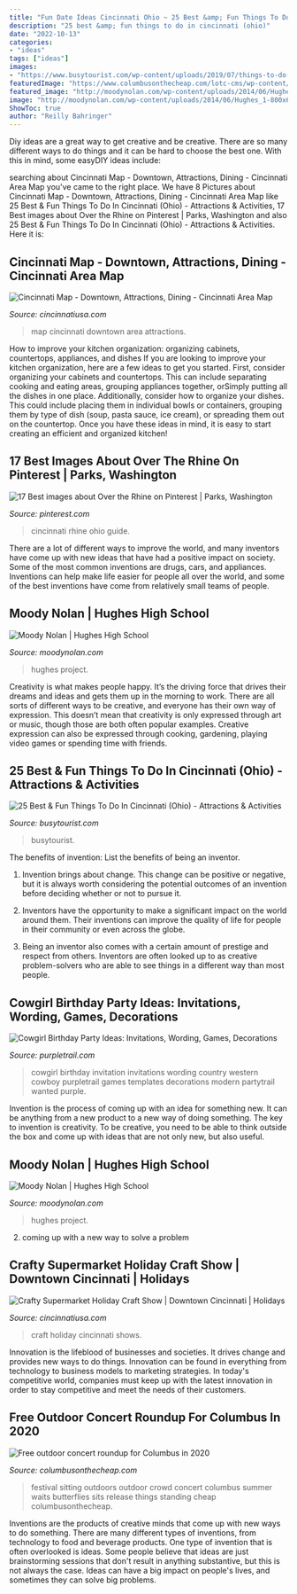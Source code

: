 ```yaml
---
title: "Fun Date Ideas Cincinnati Ohio ~ 25 Best &amp; Fun Things To Do In Cincinnati (ohio)"
description: "25 best &amp; fun things to do in cincinnati (ohio)"
date: "2022-10-13"
categories:
- "ideas"
tags: ["ideas"]
images:
- "https://www.busytourist.com/wp-content/uploads/2019/07/things-to-do-in-cincinnati-pin1.jpg"
featuredImage: "https://www.columbusonthecheap.com/lotc-cms/wp-content/uploads/2017/05/people-sitting-outdoors-festival.jpg"
featured_image: "http://moodynolan.com/wp-content/uploads/2014/06/Hughes_3-800x600.jpg"
image: "http://moodynolan.com/wp-content/uploads/2014/06/Hughes_1-800x600.jpg"
ShowToc: true
author: "Reilly Bahringer"
---
```



Diy ideas are a great way to get creative and be creative. There are so many different ways to do things and it can be hard to choose the best one. With this in mind, some easyDIY ideas include:

	

		
searching about Cincinnati Map - Downtown, Attractions, Dining - Cincinnati Area Map you've came to the right place. We have 8 Pictures about Cincinnati Map - Downtown, Attractions, Dining - Cincinnati Area Map like 25 Best &amp; Fun Things To Do In Cincinnati (Ohio) - Attractions &amp; Activities, 17 Best images about Over the Rhine on Pinterest | Parks, Washington and also 25 Best &amp; Fun Things To Do In Cincinnati (Ohio) - Attractions &amp; Activities. Here it is:
		
    
## Cincinnati Map - Downtown, Attractions, Dining - Cincinnati Area Map

<img loading=lazy src="https://cincinnatiusa.com/sites/default/files/styles/grid_photo/public/cusa_map.gif?itok=Cwwy-E10" onerror="this.onerror=null;this.src='https://tse1.mm.bing.net/th?id=OIP.lIgei1uP1hz8tY4DtK9apwAAAA&amp;pid=15.1';" alt="Cincinnati Map - Downtown, Attractions, Dining - Cincinnati Area Map">

_Source: cincinnatiusa.com_

>map cincinnati downtown area attractions. 

	

How to improve your kitchen organization: organizing cabinets, countertops, appliances, and dishes
If you are looking to improve your kitchen organization, here are a few ideas to get you started. First, consider organizing your cabinets and countertops. This can include separating cooking and eating areas, grouping appliances together, orSimply putting all the dishes in one place. Additionally, consider how to organize your dishes. This could include placing them in individual bowls or containers, grouping them by type of dish (soup, pasta sauce, ice cream), or spreading them out on the countertop. Once you have these ideas in mind, it is easy to start creating an efficient and organized kitchen!

    
## 17 Best Images About Over The Rhine On Pinterest | Parks, Washington

<img loading=lazy src="https://s-media-cache-ak0.pinimg.com/736x/e3/5b/be/e35bbe317d1ae58512c946126460c30d.jpg" onerror="this.onerror=null;this.src='https://tse4.mm.bing.net/th?id=OIP.oeinCiirL4_MGNM2-UJuWgHaEi&amp;pid=15.1';" alt="17 Best images about Over the Rhine on Pinterest | Parks, Washington">

_Source: pinterest.com_

>cincinnati rhine ohio guide. 

	

There are a lot of different ways to improve the world, and many inventors have come up with new ideas that have had a positive impact on society. Some of the most common inventions are drugs, cars, and appliances. Inventions can help make life easier for people all over the world, and some of the best inventions have come from relatively small teams of people.

    
## Moody Nolan | Hughes High School

<img loading=lazy src="http://moodynolan.com/wp-content/uploads/2014/06/Hughes_1-800x600.jpg" onerror="this.onerror=null;this.src='https://tse1.mm.bing.net/th?id=OIP.8EM0ljVY3Bz-p5qbseVlSAHaFj&amp;pid=15.1';" alt="Moody Nolan | Hughes High School">

_Source: moodynolan.com_

>hughes project. 

	

Creativity is what makes people happy. It’s the driving force that drives their dreams and ideas and gets them up in the morning to work. There are all sorts of different ways to be creative, and everyone has their own way of expression. This doesn’t mean that creativity is only expressed through art or music, though those are both often popular examples. Creative expression can also be expressed through cooking, gardening, playing video games or spending time with friends.

    
## 25 Best &amp; Fun Things To Do In Cincinnati (Ohio) - Attractions &amp; Activities

<img loading=lazy src="https://www.busytourist.com/wp-content/uploads/2019/07/things-to-do-in-cincinnati-pin1.jpg" onerror="this.onerror=null;this.src='https://tse2.mm.bing.net/th?id=OIP.lBjq-ZLhibY6hC7uptxHKQHaLH&amp;pid=15.1';" alt="25 Best &amp; Fun Things To Do In Cincinnati (Ohio) - Attractions &amp; Activities">

_Source: busytourist.com_

>busytourist. 

	

The benefits of invention: List the benefits of being an inventor.
1. Invention brings about change. This change can be positive or negative, but it is always worth considering the potential outcomes of an invention before deciding whether or not to pursue it.
2. Inventors have the opportunity to make a significant impact on the world around them. Their inventions can improve the quality of life for people in their community or even across the globe.

3. Being an inventor also comes with a certain amount of prestige and respect from others. Inventors are often looked up to as creative problem-solvers who are able to see things in a different way than most people.

    
## Cowgirl Birthday Party Ideas: Invitations, Wording, Games, Decorations

<img loading=lazy src="https://partytrail.s3.amazonaws.com/partytrail/wp-content/uploads/2015/06/design_1434669428375_1207990_1_large_elegant.jpg" onerror="this.onerror=null;this.src='https://tse3.mm.bing.net/th?id=OIP.PhTGtTiFFRdh3kjbP1xaBgHaKP&amp;pid=15.1';" alt="Cowgirl Birthday Party Ideas: Invitations, Wording, Games, Decorations">

_Source: purpletrail.com_

>cowgirl birthday invitation invitations wording country western cowboy purpletrail games templates decorations modern partytrail wanted purple. 

	

Invention is the process of coming up with an idea for something new. It can be anything from a new product to a new way of doing something. The key to invention is creativity. To be creative, you need to be able to think outside the box and come up with ideas that are not only new, but also useful.

    
## Moody Nolan | Hughes High School

<img loading=lazy src="http://moodynolan.com/wp-content/uploads/2014/06/Hughes_3-800x600.jpg" onerror="this.onerror=null;this.src='https://tse1.mm.bing.net/th?id=OIP.RhQLDWIu3w0rWTRuHZWv-AHaFj&amp;pid=15.1';" alt="Moody Nolan | Hughes High School">

_Source: moodynolan.com_

>hughes project. 

	

2. coming up with a new way to solve a problem 

    
## Crafty Supermarket Holiday Craft Show | Downtown Cincinnati | Holidays

<img loading=lazy src="https://cincinnatiusa.com/sites/default/files/styles/grid_photo/public/Events/holiday2013_04.jpg?itok=3wfrNzxa" onerror="this.onerror=null;this.src='https://tse4.mm.bing.net/th?id=OIP.TXvw-uyP8wFd7rx-sHjxSQAAAA&amp;pid=15.1';" alt="Crafty Supermarket Holiday Craft Show | Downtown Cincinnati | Holidays">

_Source: cincinnatiusa.com_

>craft holiday cincinnati shows. 

	

Innovation is the lifeblood of businesses and societies. It drives change and provides new ways to do things. Innovation can be found in everything from technology to business models to marketing strategies. In today's competitive world, companies must keep up with the latest innovation in order to stay competitive and meet the needs of their customers.

    
## Free Outdoor Concert Roundup For Columbus In 2020

<img loading=lazy src="https://www.columbusonthecheap.com/lotc-cms/wp-content/uploads/2017/05/people-sitting-outdoors-festival.jpg" onerror="this.onerror=null;this.src='https://tse4.mm.bing.net/th?id=OIP.S6t-z3zMWxIMIZaPUDgnlQEyDM&amp;pid=15.1';" alt="Free outdoor concert roundup for Columbus in 2020">

_Source: columbusonthecheap.com_

>festival sitting outdoors outdoor crowd concert columbus summer waits butterflies sits release things standing cheap columbusonthecheap. 

	

Inventions are the products of creative minds that come up with new ways to do something. There are many different types of inventions, from technology to food and beverage products. One type of invention that is often overlooked is ideas. Some people believe that ideas are just brainstorming sessions that don't result in anything substantive, but this is not always the case. Ideas can have a big impact on people's lives, and sometimes they can solve big problems.


